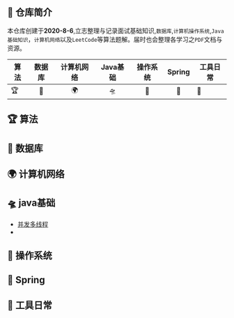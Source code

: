 ## 🚀 仓库简介

本仓库创建于**2020-8-6**,立志整理与记录面试基础知识,`数据库`,`计算机操作系统`,`Java基础知识`，`计算机网络`以及`LeetCode`等算法题解。届时也会整理各学习之`PDF`文档与资源。

| 算法 | 数据库 | 计算机网络 | Java基础 | 操作系统 | Spring | 工具日常 |
| ---- | :----: | :--------: | :------: | :------: | :----: | -------- |
| 🏆    |   📖    |     🌍      |    🛸     |    🔑     |   🎈    | 🔧        |





## 🏆 算法



##  📖 数据库



## 🌍 计算机网络



## 🛸 java基础

* [并发多线程]([https://github.com/maycope/May-Nodes/blob/master/Java/%E5%B9%B6%E5%8F%91%E5%A4%9A%E7%BA%BF%E7%A8%8B.md](https://github.com/maycope/May-Nodes/blob/master/Java/并发多线程.md))
* 

## 🔑 操作系统



## 🎈 Spring 



## 🔧 工具日常
